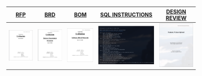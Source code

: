 | [RFP](https://github.com/JosephArmas/side-quest/tree/main/documentation/utification/RFP) | [BRD](https://github.com/JosephArmas/side-quest/tree/main/documentation/utification/BRD) | [BOM](https://github.com/JosephArmas/side-quest/tree/main/documentation/utification/bill%20of%20materials) | [SQL INSTRUCTIONS](https://github.com/JosephArmas/side-quest/tree/main/documentation/utification/SQL%20Instructions) | [DESIGN REVIEW](https://github.com/JosephArmas/side-quest/tree/main/documentation/utification/design%20review) |
|-----|-----|-----|------------------|---------------|
|![](https://github.com/JosephArmas/side-quest/blob/main/documentation/.assets/rfp_preview.png)|![](https://github.com/JosephArmas/side-quest/blob/main/documentation/.assets/brd_preview.png)|![](https://github.com/JosephArmas/side-quest/blob/main/documentation/.assets/bom_preview.png)|![](https://github.com/JosephArmas/side-quest/blob/main/documentation/.assets/sql_preview.png)|![](https://github.com/JosephArmas/side-quest/blob/main/documentation/.assets/design_review_preview.png)|
